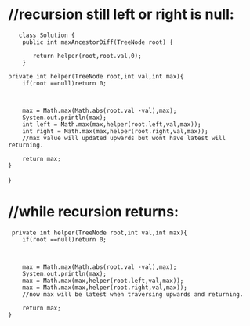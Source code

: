 
//recursion still left or right is null:
=============================================

       class Solution {
        public int maxAncestorDiff(TreeNode root) {

           return helper(root,root.val,0);
        }
    
    private int helper(TreeNode root,int val,int max){
        if(root ==null)return 0;
        
        
        
        max = Math.max(Math.abs(root.val -val),max);
        System.out.println(max);
        int left = Math.max(max,helper(root.left,val,max));
        int right = Math.max(max,helper(root.right,val,max));
        //max value will updated upwards but wont have latest will returning.
        
        return max;
    }
}

//while recursion returns:
=============================================

     private int helper(TreeNode root,int val,int max){
        if(root ==null)return 0;
        
        
        
        max = Math.max(Math.abs(root.val -val),max);
        System.out.println(max);
        max = Math.max(max,helper(root.left,val,max));
        max = Math.max(max,helper(root.right,val,max));
        //now max will be latest when traversing upwards and returning.
        
        return max;
    }
